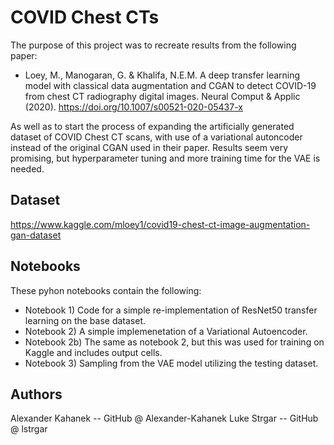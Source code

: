 # COVID Chest CTs

The purpose of this project was to recreate results from the following paper:

+ Loey, M., Manogaran, G. & Khalifa, N.E.M. A deep transfer learning model with classical data augmentation and CGAN to detect COVID-19 from chest CT radiography digital images. Neural Comput & Applic (2020). https://doi.org/10.1007/s00521-020-05437-x

As well as to start the process of expanding the artificially generated dataset of COVID Chest CT scans, with use of a variational autoncoder instead of the original CGAN used in their paper. Results seem very promising, but hyperparameter tuning and more training time for the VAE is needed.

## Dataset

https://www.kaggle.com/mloey1/covid19-chest-ct-image-augmentation-gan-dataset


## Notebooks

These pyhon notebooks contain the following:

* Notebook 1) Code for a simple re-implementation of ResNet50 transfer learning on the base dataset.
* Notebook 2) A simple implemenetation of a Variational Autoencoder. 
* Notebook 2b) The same as notebook 2, but this was used for training on Kaggle and includes output cells.
* Notebook 3) Sampling from the VAE model utilizing the testing dataset.

## Authors

Alexander Kahanek -- GitHub @ Alexander-Kahanek
Luke Strgar -- GitHub @ lstrgar


